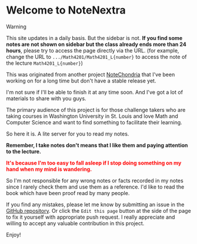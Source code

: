 # Welcome to NoteNextra

> [!WARNING]
><!-- > This site use [Algolia Search](https://www.algolia.com/) to search the content. However, due to some unknown reasons, when the index page is loaded, the search bar is calling default PageFind package from Nextra. **If you find the search bar is not working**, please try to redirect to another page and then back to the index page or search in another page. -->
>
> This site updates in a daily basis. But the sidebar is not. **If you find some notes are not shown on sidebar but the class already ends more than 24 hours**, please try to access the page directly via the URL. (for example, change the URL to `.../Math4201/Math4201_L{number}` to access the note of the lecture `Math4201_L{number}`)
 
This was originated from another project [NoteChondria](https://github.com/Trance-0/Notechondria) that I've been working on for a long time but don't have a stable release yet.

I'm not sure if I'll be able to finish it at any time soon. And I've got a lot of materials to share with you guys.

The primary audience of this project is for those challenge takers who are taking courses in Washington University in St. Louis and love Math and Computer Science and want to find something to facilitate their learning.

So here it is. A lite server for you to read my notes.

**Remember, I take notes don't means that I like them and paying attention to the lecture.**

<p style="color: red; font-weight: bold">It's because I'm too easy to fall asleep if I stop doing something on my hand when my mind is wandering.</p>

So I'm not responsible for any wrong notes or facts recorded in my notes since I rarely check them and use them as a reference. I'd like to read the book which have been proof read by many people.

If you find any mistakes, please let me know by submitting an issue in the [GitHub repository](https://github.com/Trance-0/NoteNextra). Or click the `Edit this page` button at the side of the page to fix it yourself with appropriate push request. I really appreciate and willing to accept any valuable contribution in this project.

Enjoy!
